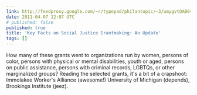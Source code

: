 ```yaml
---
link: http://feedproxy.google.com/~r/typepad/philantopic/~3/umygvtOAB64/social-justice-grantmaking-update.html
date: 2011-04-07 12:07 UTC
# published: false
published: true
title: 'Key Facts on Social Justice Grantmaking: An Update'
tags: []
---
```


How many of these grants went to organizations run by women, persons of color, persons with physical or mental disabilities, youth or aged, persons on public assistance, persons with criminal records, LGBTQs, or other marginalized groups? Reading the selected grants, it's a bit of a crapshoot: Immolakee Worker's Alliance (awesome!) University of Michigan (depends), Brookings Institute (jeez).
